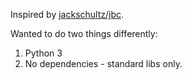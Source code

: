 Inspired by [jackschultz/jbc](https://github.com/jackschultz/jbc).

Wanted to do two things differently:

1. Python 3
2. No dependencies - standard libs only.
